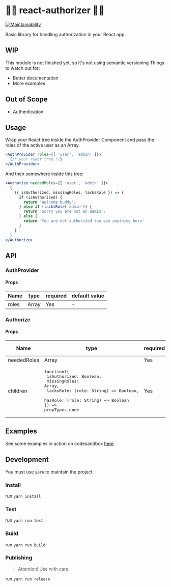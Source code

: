 # 💂‍♂️ react-authorizer 💂‍♀️

[![Maintainability](https://api.codeclimate.com/v1/badges/ba3ed2860da54c6e761d/maintainability)](https://codeclimate.com/github/kreativwebdesign/react-authorizer/maintainability)

Basic library for handling authorization in your React app.

## WIP
This module is not finished yet, so it's not using semantic versioning
Things to watch out for:
 - Better documentation
 - More examples

 ## Out of Scope
  - Authentication

## Usage
Wrap your React tree inside the AuthProvider Component and pass the roles of the active user as an Array.

```index.jsx
<AuthProvider roles={[ 'user', 'admin' ]}>
  {/* your react tree */}
</AuthProvider>
```
And then somewhere inside this tree:
```index.jsx
<Authorize neededRoles={[ 'user', 'admin' ]}>
  {
    ({ isAuthorized, missingRoles, lacksRole }) => {
      if (isAuthorized) {
        return 'Welcome buddy';
      } else if (lacksRole('admin')) {
        return 'Sorry you are not an admin';
      } else {
        return 'You are not authorized too see anything here'
      }
    }
  }
</Authorize>
```

## API

### AuthProvider
#### Props
| Name    | type          | required   | default value |
|---------|---------------|------------|---------------|
| roles   | Array<String> | Yes        | -             |

### Authorize
#### Props
| Name        | type          | required   | default value |
|-------------|---------------|------------|---------------|
| neededRoles | Array<String> | Yes        | -             |
| children    | <pre>function({<br/>  isAuthorized: Boolean,<br/>  missingRoles: Array<String>,<br/>  lacksRole: (role: String) => Boolean,<br/>  hasRole: (role: String) => Boolean<br/>}) => propTypes.node</pre>      | Yes        | -             |

## Examples

See some examples in action on codesandbox [here](https://codesandbox.io/s/ol88mvyy75).

## Development

You must use `yarn` to maintain the project.

### Install
run `yarn install`

### Test
run `yarn run test`

### Build
run `yarn run build`

### Publishing
> Attention! Use with care.

run `yarn run release`
